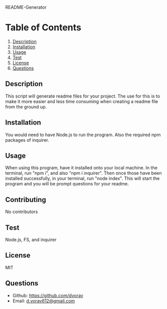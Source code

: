 
README-Generator

# Table of Contents

1. [Description](#Description)
2. [Installation](#Installation)
3. [Usage](#Usage)
4. [Test](#test)
5. [License](#License)
6. [Questions](#Questions)

## Description
This script will generate readme files for your project. The use for this is to make it more easier and less time consuming when creating a readme file from the ground up. 
      
## Installation
You would need to have Node.js to run the program. Also the required npm packages of inquirer.
## Usage
When using this program, have it installed onto your local machine. In the terminal, run "npm i", and also "npm i inquirer". Then once those have been installed successfully, in your terminal, run "node index". This will start the program and you will be prompt questions for your readme.
## Contributing
No contributors
## Test
Node.js, FS, and inquirer
## License
MIT
## Questions
* Github: https://github.com/dvorav
* Email: d.vorav612@gmail.com
